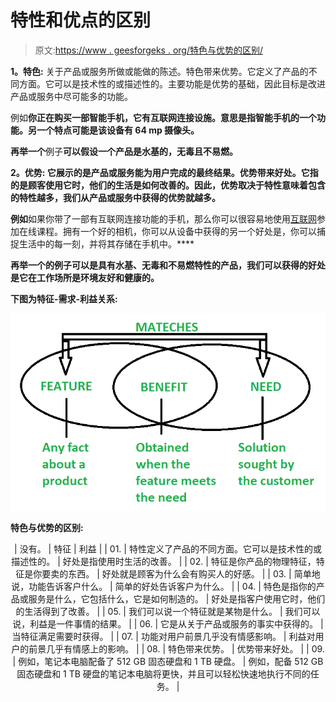 # 特性和优点的区别

> 原文:[https://www . geesforgeks . org/特色与优势的区别/](https://www.geeksforgeeks.org/difference-between-features-and-benefits/)

**1。特色:**
关于产品或服务所做或能做的陈述。特色带来优势。它定义了产品的不同方面。它可以是技术性的或描述性的。主要功能是优势的基础，因此目标是改进产品或服务中尽可能多的功能。

例如**你正在购买一部智能手机，它有互联网连接设施。意思是指智能手机的一个功能。另一个特点可能是该设备有 64 mp 摄像头。**

**再举一个**例子**可以假设一个产品是水基的，无毒且不易燃。**

****2。优势:**
它展示的是产品或服务能为用户完成的最终结果。优势带来好处。它指的是顾客使用它时，他们的生活是如何改善的。因此，优势取决于特性意味着包含的特性越多，我们从产品或服务中获得的优势就越多。**

**例如**如果你带了一部有互联网连接功能的手机，那么你可以很容易地使用[互联网](https://www.geeksforgeeks.org/the-internet-and-the-web/)参加在线课程。拥有一个好的相机，你可以从设备中获得的另一个好处是，你可以捕捉生活中的每一刻，并将其存储在手机中。****

****再举一个**的例子**可以是具有水基、无毒和不易燃特性的产品，我们可以获得的好处是它在工作场所是环境友好和健康的。****

****下图**为特征-需求-利益关系:******

****![](img/7baf44c3a719fd35950e063bcf6e1a2e.png)****

 ******特色与优势的区别:******

<center>

| 没有。 | 特征 | 利益 |
| 01. | 特性定义了产品的不同方面。它可以是技术性的或描述性的。 | 好处是指使用时生活的改善。 |
| 02. | 特征是你产品的物理特征，特征是你要卖的东西。 | 好处就是顾客为什么会有购买人的好感。 |
| 03. | 简单地说，功能告诉客户什么。 | 简单的好处告诉客户为什么。 |
| 04. | 特色是指你的产品或服务是什么，它包括什么，它是如何制造的。 | 好处是指客户使用它时，他们的生活得到了改善。 |
| 05. | 我们可以说一个特征就是某物是什么。 | 我们可以说，利益是一件事情的结果。 |
| 06. | 它是从关于产品或服务的事实中获得的。 | 当特征满足需要时获得。 |
| 07. | 功能对用户前景几乎没有情感影响。 | 利益对用户的前景几乎有情感上的影响。 |
| 08. | 特色带来优势。 | 优势带来好处。 |
| 09. | 例如，笔记本电脑配备了 512 GB 固态硬盘和 1 TB 硬盘。 | 例如，配备 512 GB 固态硬盘和 1 TB 硬盘的笔记本电脑将更快，并且可以轻松快速地执行不同的任务。 |

</center>